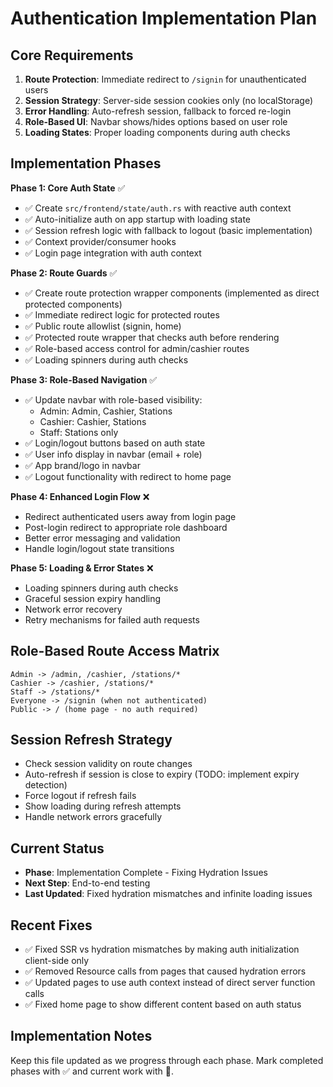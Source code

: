 # Authentication Implementation Plan

## Core Requirements
1. **Route Protection**: Immediate redirect to `/signin` for unauthenticated users
2. **Session Strategy**: Server-side session cookies only (no localStorage)
3. **Error Handling**: Auto-refresh session, fallback to forced re-login
4. **Role-Based UI**: Navbar shows/hides options based on user role
5. **Loading States**: Proper loading components during auth checks

## Implementation Phases

**Phase 1: Core Auth State** ✅
- ✅ Create `src/frontend/state/auth.rs` with reactive auth context
- ✅ Auto-initialize auth on app startup with loading state
- ✅ Session refresh logic with fallback to logout (basic implementation)
- ✅ Context provider/consumer hooks
- ✅ Login page integration with auth context

**Phase 2: Route Guards** ✅
- ✅ Create route protection wrapper components (implemented as direct protected components)
- ✅ Immediate redirect logic for protected routes
- ✅ Public route allowlist (signin, home)
- ✅ Protected route wrapper that checks auth before rendering
- ✅ Role-based access control for admin/cashier routes
- ✅ Loading spinners during auth checks

**Phase 3: Role-Based Navigation** ✅
- ✅ Update navbar with role-based visibility:
  - Admin: Admin, Cashier, Stations
  - Cashier: Cashier, Stations  
  - Staff: Stations only
- ✅ Login/logout buttons based on auth state
- ✅ User info display in navbar (email + role)
- ✅ App brand/logo in navbar
- ✅ Logout functionality with redirect to home page

**Phase 4: Enhanced Login Flow** ❌
- Redirect authenticated users away from login page
- Post-login redirect to appropriate role dashboard
- Better error messaging and validation
- Handle login/logout state transitions

**Phase 5: Loading & Error States** ❌
- Loading spinners during auth checks
- Graceful session expiry handling
- Network error recovery
- Retry mechanisms for failed auth requests

## Role-Based Route Access Matrix
```
Admin -> /admin, /cashier, /stations/*
Cashier -> /cashier, /stations/*  
Staff -> /stations/*
Everyone -> /signin (when not authenticated)
Public -> / (home page - no auth required)
```

## Session Refresh Strategy
- Check session validity on route changes
- Auto-refresh if session is close to expiry (TODO: implement expiry detection)
- Force logout if refresh fails
- Show loading during refresh attempts
- Handle network errors gracefully

## Current Status
- **Phase**: Implementation Complete - Fixing Hydration Issues
- **Next Step**: End-to-end testing
- **Last Updated**: Fixed hydration mismatches and infinite loading issues

## Recent Fixes
- ✅ Fixed SSR vs hydration mismatches by making auth initialization client-side only
- ✅ Removed Resource calls from pages that caused hydration errors
- ✅ Updated pages to use auth context instead of direct server function calls
- ✅ Fixed home page to show different content based on auth status

## Implementation Notes
Keep this file updated as we progress through each phase. Mark completed phases with ✅ and current work with 🚧.